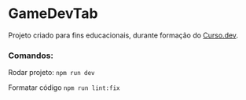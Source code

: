# GameDevTab

Projeto criado para fins educacionais, durante formação do [Curso.dev](https://curso.dev/).

### Comandos:

Rodar projeto: `npm run dev`

Formatar código `npm run lint:fix`
